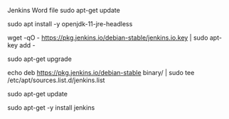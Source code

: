 Jenkins Word file sudo apt-get update

sudo apt install -y openjdk-11-jre-headless

wget -qO - https://pkg.jenkins.io/debian-stable/jenkins.io.key | sudo apt-key add -

sudo apt-get upgrade

echo deb https://pkg.jenkins.io/debian-stable binary/ | sudo tee /etc/apt/sources.list.d/jenkins.list

sudo apt-get update

sudo apt-get -y install jenkins
